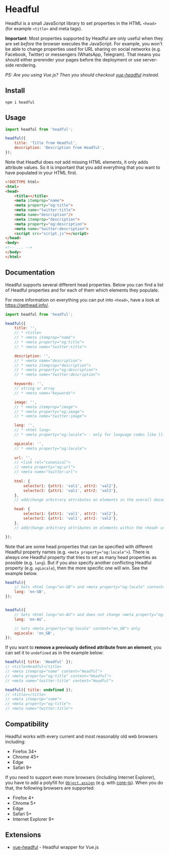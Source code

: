 # Headful

Headful is a small JavaScript library to set properties in the HTML `<head>` (for example `<title>` and meta tags).

**Important**:
Most properties supported by Headful are only useful when they are set *before* the browser executes the JavaScript.
For example, you won't be able to change properties used for URL sharing on social networks (e.g. Facebook, Twitter) or messengers (WhatsApp, Telegram).
That means you should either prerender your pages before the deployment or use server-side rendering.

*PS: Are you using Vue.js? Then you should checkout [vue-headful](https://github.com/troxler/vue-headful) instead.*


## Install

```
npm i headful
```


## Usage

```js
import headful from 'headful';

headful({
    title: 'Title from Headful',
    description: 'Description from Headful',
});
```

Note that Headful does *not* add missing HTML elements, it only adds attribute values.
So it is important that you add everything that you want to have populated in your HTML first.

```html
<!DOCTYPE html>
<html>
<head>
    <title></title>
    <meta itemprop="name">
    <meta property="og:title">
    <meta name="twitter:title">
    <meta name="description"/>
    <meta itemprop="description">
    <meta property="og:description">
    <meta name="twitter:description">
    <script src="script.js"></script>
</head>
<body>
<!-- ... -->
</body>
</html>
```


## Documentation

Headful supports several different head properties.
Below you can find a list of Headful properties and for each of them which elements they populate.

For more information on everything you can put into `<head>`, have a look at <https://gethead.info/>.

```js
import headful from 'headful';

headful({
    title: '',
    // * <title>
    // * <meta itemprop="name">
    // * <meta property="og:title">
    // * <meta name="twitter:title">

    description: '',
    // * <meta name="description">
    // * <meta itemprop="description">
    // * <meta property="og:description">
    // * <meta name="twitter:description">

    keywords: '',
    // string or array
    // * <meta name="keywords">

    image: '',
    // * <meta itemprop="image">
    // * <meta property="og:image">
    // * <meta name="twitter:image">

    lang: '',
    // * <html lang>
    // * <meta property="og:locale"> - only for language codes like ll-CC

    ogLocale: '',
    // * <meta property="og:locale">
    
    url: '',
    // <link rel="canonical">
    // <meta property="og:url">
    // <meta name="twitter:url">
    
    html: {
        selector1: {attr1: 'val1', attr2: 'val2'},
        selector2: {attr1: 'val1', attr2: 'val2'},
    },
    // add/change arbitrary attributes on elements in the overall document using CSS selectors

    head: {
        selector1: {attr1: 'val1', attr2: 'val2'},
        selector2: {attr1: 'val1', attr2: 'val2'},
    },
    // add/change arbitrary attributes on elements within the <head> using CSS selectors

});
```

Note that are some head properties that can be specified with different Headful property names (e.g. `<meta property="og:locale">`).
There is always one Headful property that tries to set as many head properties as possible (e.g. `lang`).
But if you also specify another conflicting Headful property (e.g. `ogLocale`), then the more specific one will win.
See the example below.

```js
headful({
    // Sets <html lang="en-GB"> and <meta property="og:locale" content="en_GB">
    lang: 'en-GB',
});


headful({
    // Sets <html lang="en-AU"> and does not change <meta property="og:locale"> as we also specify 'ogLocale'
    lang: 'en-AU',

    // Sets <meta property="og:locale" content="en_GB"> only
    ogLocale: 'en_GB',
});
```

If you want to **remove a previously defined attribute from an element**, you can set it to `undefined` as in the example below:

```js
headful({ title: 'Headful' });
// <title>Headful</title>
// <meta itemprop="name" content="Headful">
// <meta property="og:title" content="Headful">
// <meta name="twitter:title" content="Headful">

headful({ title: undefined });
// <title></title>
// <meta itemprop="name">
// <meta property="og:title">
// <meta name="twitter:title">
```


## Compatibility

Headful works with every current and most reasonably old web browsers including:

* Firefox 34+
* Chrome 45+
* Edge
* Safari 9+

If you need to support even more browsers (including Internet Explorer), you have to add a polyfill for
[`Object.assign`](https://developer.mozilla.org/en-US/docs/Web/JavaScript/Reference/Global_Objects/Object/assign)
(e.g. with [core-js](https://github.com/zloirock/core-js)).
When you do that, the following browsers are supported:

* Firefox 4+
* Chrome 5+
* Edge
* Safari 5+
* Internet Explorer 9+


## Extensions

* [vue-headful](https://github.com/troxler/vue-headful) - Headful wrapper for Vue.js
